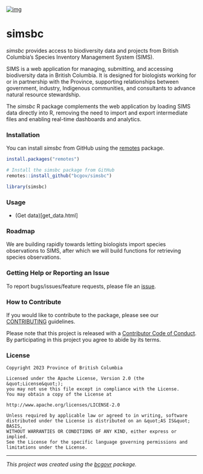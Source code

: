 [![img](https://img.shields.io/badge/Lifecycle-Experimental-339999)](https://github.com/bcgov/repomountie/blob/master/doc/lifecycle-badges.md)

# simsbc

*simsbc* provides access to biodiversity data and projects from British
Columbia’s Species Inventory Management System (SIMS).

SIMS is a web application for managing, submitting, and accessing
biodiversity data in British Columbia. It is designed for biologists
working for or in partnership with the Province, supporting
relationships between government, industry, Indigenous communities, and
consultants to advance natural resource stewardship.

The *simsbc* R package complements the web application by loading SIMS
data directly into R, removing the need to import and export
intermediate files and enabling real-time dashboards and analytics.

### Installation

You can install *simsbc* from GitHub using the
[remotes](https://cran.r-project.org/package=remotes) package.

``` r
install.packages("remotes")

# Install the simsbc package from GitHub
remotes::install_github("bcgov/simsbc")

library(simsbc)
```

### Usage

- (Get data)\[get_data.html\]

### Roadmap

We are building rapidly towards letting biologists import species
observations to SIMS, after which we will build functions for retrieving
species observations.

### Getting Help or Reporting an Issue

To report bugs/issues/feature requests, please file an
[issue](https://github.com/bcgov/simsbc/issues/).

### How to Contribute

If you would like to contribute to the package, please see our
[CONTRIBUTING](CONTRIBUTING.md) guidelines.

Please note that this project is released with a [Contributor Code of
Conduct](CODE_OF_CONDUCT.md). By participating in this project you agree
to abide by its terms.

### License

    Copyright 2023 Province of British Columbia

    Licensed under the Apache License, Version 2.0 (the &quot;License&quot;);
    you may not use this file except in compliance with the License.
    You may obtain a copy of the License at

    http://www.apache.org/licenses/LICENSE-2.0

    Unless required by applicable law or agreed to in writing, software distributed under the License is distributed on an &quot;AS IS&quot; BASIS,
    WITHOUT WARRANTIES OR CONDITIONS OF ANY KIND, either express or implied.
    See the License for the specific language governing permissions and limitations under the License.

------------------------------------------------------------------------

*This project was created using the
[bcgovr](https://github.com/bcgov/bcgovr) package.*
